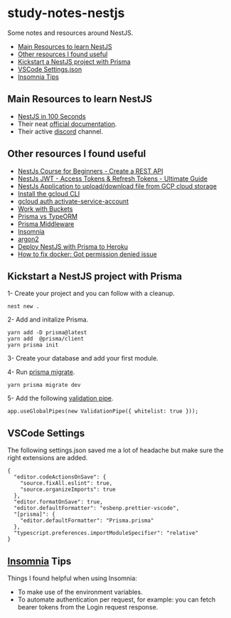 # study-notes-nestjs
Some notes and resources around NestJS.
 
- [Main Resources to learn NestJS](#main-resources-to-learn-nestjs)  
- [Other resources I found useful](#other-resources-i-found-useful)
- [Kickstart a NestJS project with Prisma](#kickstart-a-nestjs-project-with-prisma)
- [VSCode Settings.json](#vscode-settings)
- [Insomnia Tips](#insomnia-tips)

## Main Resources to learn NestJS
- [NestJS in 100 Seconds](https://youtu.be/0M8AYU_hPas)
- Their neat [official documentation](https://docs.nestjs.com).
- Their active [discord](https://discord.com/invite/nestjs) channel. 

## Other resources I found useful
- [NestJs Course for Beginners - Create a REST API](https://youtu.be/GHTA143_b-s)
- [NestJs JWT - Access Tokens & Refresh Tokens - Ultimate Guide](https://youtu.be/uAKzFhE3rxU?list=PLNTXksYYFsn8Dz2xrFYrMqEO1buLodr6P)
- [NestJs Application to upload/download file from GCP cloud storage](https://kuros.in/typescript/nestjs-upload-download-file-from-cloud-storage)
- [Install the gcloud CLI](https://cloud.google.com/sdk/docs/install)
- [gcloud auth activate-service-account](https://cloud.google.com/sdk/gcloud/reference/auth/activate-service-account)
- [Work with Buckets](https://cloud.google.com/storage/docs/listing-buckets)
- [Prisma vs TypeORM](https://www.prisma.io/docs/concepts/more/comparisons/prisma-and-typeorm)
- [Prisma Middleware](https://www.prisma.io/docs/concepts/components/prisma-client/middleware)
- [Insomnia](https://insomnia.rest)
- [argon2](https://www.npmjs.com/package/argon2)
- [Deploy NestJS with Prisma to Heroku](https://notiz.dev/blog/deploy-nestjs-with-prisma-to-heroku)
- [How to fix docker: Got permission denied issue](https://stackoverflow.com/questions/48957195/how-to-fix-docker-got-permission-denied-issue)

## Kickstart a NestJS project with Prisma

1- Create your project and you can follow with a cleanup.
```
nest new .
```

2- Add and initalize Prisma.
```
yarn add -D prisma@latest
yarn add  @prisma/client
yarn prisma init
```

3- Create your database and add your first module.

4- Run [prisma migrate](https://www.prisma.io/docs/concepts/components/prisma-migrate).
```
yarn prisma migrate dev
```

5- Add the following [validation pipe](https://docs.nestjs.com/techniques/validation).
```
app.useGlobalPipes(new ValidationPipe({ whitelist: true }));
```

## VSCode Settings
The following settings.json saved me a lot of headache but make sure the right extensions are added.
```
{
  "editor.codeActionsOnSave": {
    "source.fixAll.eslint": true,
    "source.organizeImports": true
  },
  "editor.formatOnSave": true,
  "editor.defaultFormatter": "esbenp.prettier-vscode",
  "[prisma]": {
    "editor.defaultFormatter": "Prisma.prisma"
  },
  "typescript.preferences.importModuleSpecifier": "relative"
}
```

## [Insomnia](https://insomnia.rest) Tips
Things I found helpful when using Insomnia:
- To make use of the environment variables.
- To automate authentication per request, for example: you can fetch bearer tokens from the Login request response.
